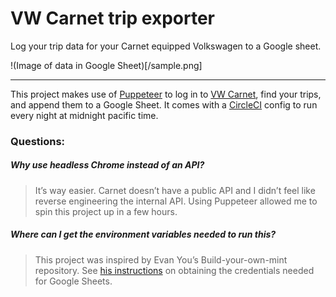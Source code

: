 # VW Carnet trip exporter

Log your trip data for your Carnet equipped Volkswagen to a Google sheet.

!(Image of data in Google Sheet)[/sample.png]

---

This project makes use of [Puppeteer](https://github.com/GoogleChrome/puppeteer) to log in to [VW Carnet](https://carnet.vw.com/), find your trips, and append them to a Google Sheet. It comes with a [CircleCI](https://circleci.com) config to run every night at midnight pacific time.

### Questions:

##### Why use headless Chrome instead of an API?

> It’s way easier. Carnet doesn’t have a public API and I didn’t feel like reverse engineering the internal API. Using Puppeteer allowed me to spin this project up in a few hours.

##### Where can I get the environment variables needed to run this?

> This project was inspired by Evan You’s Build-your-own-mint repository. See [his instructions](https://github.com/yyx990803/build-your-own-mint#google-sheets) on obtaining the credentials needed for Google Sheets.
